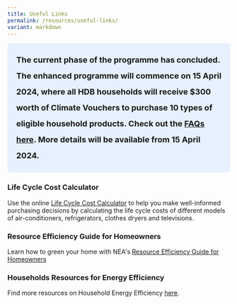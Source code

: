 ```yaml
---
title: Useful Links
permalink: /resources/useful-links/
variant: markdown
---
```

<style> .light-blue-box { background-color: #E6F1FD; padding: 20px; border-radius: 5px; font-weight: bold; font-size: 18px; line-height: 2; } </style>   <div class="light-blue-box"> The current phase of the programme has concluded. The enhanced programme will commence on 15 April 2024, where all HDB households will receive $300 worth of Climate Vouchers to purchase 10 types of eligible household products. Check out the <a href="/faq/enhanced">FAQs here</a>. More details will be available from 15 April 2024. </div>   

### Life Cycle Cost Calculator

Use the online [Life Cycle Cost Calculator](https://www.nea.gov.sg/our-services/climate-change-energy-efficiency/energy-efficiency/household-sector/life-cycle-cost-calculator) to help you make well-informed purchasing decisions by calculating the life cycle costs of different models of air-conditioners, refrigerators, clothes dryers and televisions.

### Resource Efficiency Guide for Homeowners

Learn how to green your home with NEA's [Resource Efficiency Guide for Homeowners](https://www.nea.gov.sg/docs/default-source/our-services/energy-efficiency/household-sector/guide.pdf)

### Households Resources for Energy Efficiency

Find more resources on Household Energy Efficiency [here](https://www.nea.gov.sg/our-services/climate-change-energy-efficiency/energy-efficiency/household-sector).
